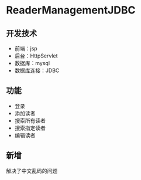 # ReaderManagementJDBC

## 开发技术
- 前端：jsp
- 后台：HttpServlet
- 数据库：mysql
- 数据库连接：JDBC

## 功能
- 登录
- 添加读者
- 搜索所有读者
- 搜索指定读者
- 编辑读者

## 新增
解决了中文乱码的问题

